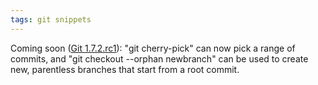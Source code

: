 ```yaml
---
tags: git snippets
---
```


Coming soon ([Git 1.7.2.rc1](/wiki/Git_1.7.2.rc1)): "git cherry-pick" can now pick a range of commits, and "git checkout --orphan newbranch" can be used to create new, parentless branches that start from a root commit.
